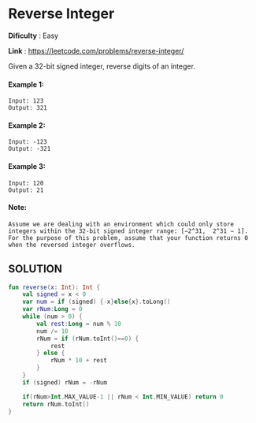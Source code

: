 # Reverse Integer

**Dificulty** : Easy

**Link** : https://leetcode.com/problems/reverse-integer/

Given a 32-bit signed integer, reverse digits of an integer.

#### Example 1:

```
Input: 123
Output: 321
```


#### Example 2:

```
Input: -123
Output: -321
```

#### Example 3:

```
Input: 120
Output: 21
```

#### Note:

```
Assume we are dealing with an environment which could only store integers within the 32-bit signed integer range: [−2^31,  2^31 − 1]. For the purpose of this problem, assume that your function returns 0 when the reversed integer overflows.
```


## SOLUTION

```kotlin
fun reverse(x: Int): Int {
    val signed = x < 0
    var num = if (signed) {-x}else{x}.toLong()
    var rNum:Long = 0
    while (num > 0) {
        val rest:Long = num % 10
        num /= 10
        rNum = if (rNum.toInt()==0) {
            rest
        } else {
            rNum * 10 + rest
        }
    }
    if (signed) rNum = -rNum

    if(rNum>Int.MAX_VALUE-1 || rNum < Int.MIN_VALUE) return 0
    return rNum.toInt()
}
```
